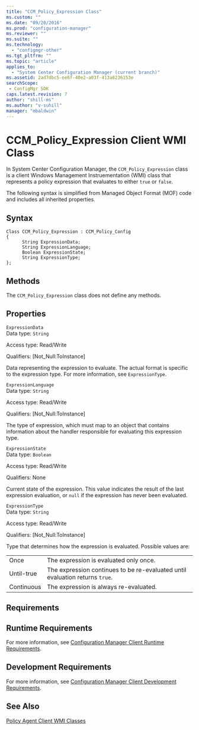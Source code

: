 ```yaml
---
title: "CCM_Policy_Expression Class"
ms.custom: ""
ms.date: "09/20/2016"
ms.prod: "configuration-manager"
ms.reviewer: ""
ms.suite: ""
ms.technology:
  - "configmgr-other"
ms.tgt_pltfrm: ""
ms.topic: "article"
applies_to:
  - "System Center Configuration Manager (current branch)"
ms.assetid: 2ad7dbc5-ee6f-40e2-a03f-413a8236153esearchScope: - ConfigMgr SDK
caps.latest.revision: 7
author: "shill-ms"
ms.author: "v-suhill"
manager: "mbaldwin"
---
```

# CCM_Policy_Expression Client WMI Class
In System Center Configuration Manager, the `CCM_Policy_Expression` class is a client Windows Management Instruementation (WMI) class that represents a policy expression that evaluates to either `true` or `false`.  

 The following syntax is simplified from Managed Object Format (MOF) code and includes all inherited properties.  

## Syntax  

```  
Class CCM_Policy_Expression : CCM_Policy_Config  
{  
      String ExpressionData;  
      String ExpressionLanguage;  
      Boolean ExpressionState;  
      String ExpressionType;  
};  
```  

## Methods  
 The `CCM_Policy_Expression` class does not define any methods.  

## Properties  
 `ExpressionData`  
 Data type: `String`  

 Access type: Read/Write  

 Qualifiers: [Not_Null:ToInstance]  

 Data representing the expression to evaluate. The actual format is specific to the expression type. For more information, see `ExpressionType`.  

 `ExpressionLanguage`  
 Data type: `String`  

 Access type: Read/Write  

 Qualifiers: [Not_Null:ToInstance]  

 The type of expression, which must map to an object that contains information about the handler responsible for evaluating this expression type.  

 `ExpressionState`  
 Data type: `Boolean`  

 Access type: Read/Write  

 Qualifiers: None  

 Current state of the expression. This value indicates the result of the last expression evaluation, or `null` if the expression has never been evaluated.  

 `ExpressionType`  
 Data type: `String`  

 Access type: Read/Write  

 Qualifiers: [Not_Null:ToInstance]  

 Type that determines how the expression is evaluated. Possible values are:  

|||  
|-|-|  
|Once|The expression is evaluated only once.|  
|Until-true|The expression continues to be re-evaluated until evaluation returns `true`.|  
|Continuous|The expression is always re-evaluated.|  

## Requirements  

## Runtime Requirements  
 For more information, see [Configuration Manager Client Runtime Requirements](../../../../../develop/core/reqs/client-runtime-requirements.md).  

## Development Requirements  
 For more information, see [Configuration Manager Client Development Requirements](../../../../../develop/core/reqs/client-development-requirements.md).  

## See Also  
 [Policy Agent Client WMI Classes](../../../../../develop/reference/core/clients/client-classes/policy-agent-client-wmi-classes.md)
